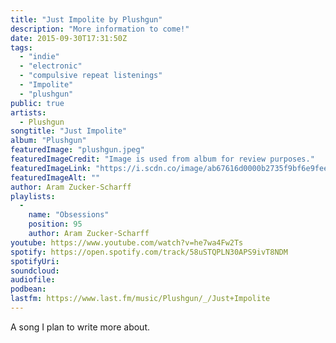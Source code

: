 ```yaml
---
title: "Just Impolite by Plushgun"
description: "More information to come!"
date: 2015-09-30T17:31:50Z
tags:
  - "indie"
  - "electronic"
  - "compulsive repeat listenings"
  - "Impolite"
  - "plushgun"
public: true
artists:
  - Plushgun
songtitle: "Just Impolite"
album: "Plushgun"
featuredImage: "plushgun.jpeg"
featuredImageCredit: "Image is used from album for review purposes."
featuredImageLink: "https://i.scdn.co/image/ab67616d0000b2735f9bf6e9fee017819d6758cd"
featuredImageAlt: ""
author: Aram Zucker-Scharff
playlists:
  -
    name: "Obsessions"
    position: 95
    author: Aram Zucker-Scharff
youtube: https://www.youtube.com/watch?v=he7wa4Fw2Ts
spotify: https://open.spotify.com/track/58uSTQPLN30APS9ivT8NDM
spotifyUri: 
soundcloud:
audiofile:
podbean:
lastfm: https://www.last.fm/music/Plushgun/_/Just+Impolite
---
```


A song I plan to write more about.
		